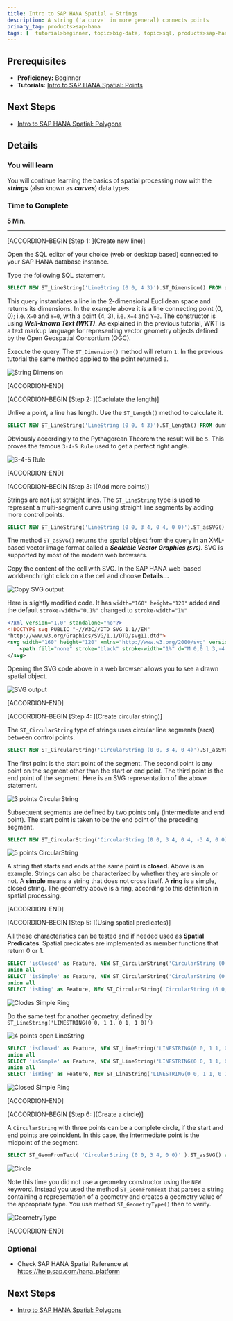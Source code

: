 ```yaml
---
title: Intro to SAP HANA Spatial – Strings
description: A string ('a curve' in more general) connects points
primary_tag: products>sap-hana
tags: [  tutorial>beginner, topic>big-data, topic>sql, products>sap-hana, products>sap-hana\,-express-edition   ]
---
```

## Prerequisites  
- **Proficiency:** Beginner
- **Tutorials:** [Intro to SAP HANA Spatial: Points](https://www.sap.com/developer/tutorials/hana-spatial-intro1-point.html)

## Next Steps
- [Intro to SAP HANA Spatial: Polygons](https://www.sap.com/developer/tutorials/hana-spatial-intro3-polygon.html)

## Details
### You will learn  
You will continue learning the basics of spatial processing now with the ___strings___ (also known as ___curves___) data types.

### Time to Complete
**5 Min**.

---

[ACCORDION-BEGIN [Step 1: ](Create new line)]

Open the SQL editor of your choice (web or desktop based) connected to your SAP HANA database instance.

Type the following SQL statement.
```sql
SELECT NEW ST_LineString('LineString (0 0, 4 3)').ST_Dimension() FROM dummy;
```

This query instantiates a line in the 2-dimensional Euclidean space and returns its dimensions. In the example above it is a line connecting point (0, 0); i.e. `X=0` and `Y=0`, with a point (4, 3),  i.e. `X=4` and `Y=3`. The constructor is using ___Well-known Text (WKT)___. As explained in the previous tutorial, WKT is a text markup language for representing vector geometry objects defined by the Open Geospatial Consortium (OGC).

Execute the query. The `ST_Dimension()` method will return `1`. In the previous tutorial the same method applied to the point returned `0`.

![String Dimension](spatial0201.jpg)


[ACCORDION-END]

[ACCORDION-BEGIN [Step 2: ](Caclulate the length)]

Unlike a point, a line has length. Use the `ST_Length()` method to calculate it.

```sql
SELECT NEW ST_LineString('LineString (0 0, 4 3)').ST_Length() FROM dummy;
```

Obviously accordingly to the Pythagorean Theorem the result will be `5`. This proves the famous `3-4-5 Rule` used to get a perfect right angle.

![3-4-5 Rule](spatial0202.jpg)


[ACCORDION-END]

[ACCORDION-BEGIN [Step 3: ](Add more points)]

Strings are not just straight lines. The `ST_LineString` type is used to represent a multi-segment curve using straight line segments by adding more control points.

```sql
SELECT NEW ST_LineString('LineString (0 0, 3 4, 0 4, 0 0)').ST_asSVG() as SVG FROM dummy;
```

The method `ST_asSVG()` returns the spatial object from the query in an XML-based vector image format called a ___Scalable Vector Graphics (`SVG`)___. SVG is supported by most of the modern web browsers.

Copy the content of the cell with SVG. In the SAP HANA web-based workbench right click on a the cell and choose **Details...**

![Copy SVG output](spatial0203.jpg)

Here is slightly modified code. It has `width="160" height="120"` added and the default `stroke-width="0.1%"` changed to `stroke-width="1%"`

```xml
<?xml version="1.0" standalone="no"?>
<!DOCTYPE svg PUBLIC "-//W3C//DTD SVG 1.1//EN"
"http://www.w3.org/Graphics/SVG/1.1/DTD/svg11.dtd">
<svg width="160" height="120" xmlns="http://www.w3.org/2000/svg" version="1.1" viewBox="-.003 -4.004 3.006 4.008">
	<path fill="none" stroke="black" stroke-width="1%" d="M 0,0 l 3,-4 -3,0 0,4 "/>
</svg>
```

Opening the SVG code above in a web browser allows you to see a drawn spatial object.

![SVG output](spatial0204.jpg)


[ACCORDION-END]

[ACCORDION-BEGIN [Step 4: ](Create circular string)]

The `ST_CircularString` type of strings uses circular line segments (arcs) between control points.

```sql
SELECT NEW ST_CircularString('CircularString (0 0, 3 4, 0 4)').ST_asSVG() as SVG FROM dummy;
```

The first point is the start point of the segment. The second point is any point on the segment other than the start or end point. The third point is the end point of the segment. Here is an SVG representation of the above statement.

![3 points CircularString](spatial0205.jpg)

Subsequent segments are defined by two points only (intermediate and end point). The start point is taken to be the end point of the preceding segment.

```sql
SELECT NEW ST_CircularString('CircularString (0 0, 3 4, 0 4, -3 4, 0 0)').ST_asSVG() as SVG FROM dummy;
```

![5 points CircularString](spatial0206.jpg)

A string that starts and ends at the same point is **closed**. Above is an example. Strings can also be characterized by whether they are simple or not. A **simple** means a string that does not cross itself. A **ring** is a simple, closed string. The geometry above is a ring, according to this definition in spatial processing.


[ACCORDION-END]

[ACCORDION-BEGIN [Step 5: ](Using spatial predicates)]

All these characteristics can be tested and if needed used as **Spatial Predicates**. Spatial predicates are implemented as member functions that return 0 or 1.

```sql
SELECT 'isClosed' as Feature, NEW ST_CircularString('CircularString (0 0, 3 4, 0 4, -3 4, 0 0)').ST_isClosed() as FeatureTest FROM dummy
union all
SELECT 'isSimple' as Feature, NEW ST_CircularString('CircularString (0 0, 3 4, 0 4, -3 4, 0 0)').ST_isSimple() as FeatureTest FROM dummy
union all
SELECT 'isRing' as Feature, NEW ST_CircularString('CircularString (0 0, 3 4, 0 4, -3 4, 0 0)').ST_isRing() as FeatureTest FROM dummy;
```

![Clodes Simple Ring](spatial0207.jpg)

Do the same test for another geometry, defined by `ST_LineString('LINESTRING(0 0, 1 1, 0 1, 1 0)')`

![4 points open LineString](spatial0208.jpg)

```sql
SELECT 'isClosed' as Feature, NEW ST_LineString('LINESTRING(0 0, 1 1, 0 1, 1 0)').ST_isClosed() as FeatureTest FROM dummy
union all
SELECT 'isSimple' as Feature, NEW ST_LineString('LINESTRING(0 0, 1 1, 0 1, 1 0)').ST_isSimple() as FeatureTest FROM dummy
union all
SELECT 'isRing' as Feature, NEW ST_LineString('LINESTRING(0 0, 1 1, 0 1, 1 0)').ST_isRing() as FeatureTest FROM dummy;
```

![Closed Simple Ring](spatial0209.jpg)


[ACCORDION-END]

[ACCORDION-BEGIN [Step 6: ](Create a circle)]

A `CircularString` with three points can be a complete circle, if the start and end points are coincident. In this case, the intermediate point is the midpoint of the segment.

```sql
SELECT ST_GeomFromText( 'CircularString (0 0, 3 4, 0 0)' ).ST_asSVG() as SVG FROM dummy;
```

![Circle](spatial0210.jpg)

Note this time you did not use a geometry constructor using the `NEW` keyword. Instead you used the method `ST_GeomFromText` that parses a string containing a representation of a geometry and creates a geometry value of the appropriate type. You use method `ST_GeometryType()` then to verify.

![GeometryType](spatial0211.jpg)


[ACCORDION-END]



### Optional
- Check SAP HANA Spatial Reference at https://help.sap.com/hana_platform

## Next Steps
- [Intro to SAP HANA Spatial: Polygons](https://www.sap.com/developer/tutorials/hana-spatial-intro3-polygon.html)
